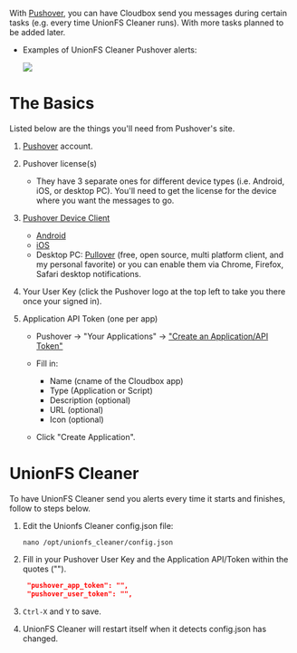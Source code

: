 With [Pushover](https://pushover.net/), you can have Cloudbox send you messages during certain tasks (e.g. every time UnionFS Cleaner runs). With more tasks planned to be added later. 

-  Examples of UnionFS Cleaner Pushover alerts:
  
   ![](https://i.imgur.com/HUUZ91a.png)



# The Basics

Listed below are the things you'll need from Pushover's site. 

1. [Pushover](https://pushover.net/login) account.

1. Pushover license(s) 

   - They have 3 separate ones for different device types (i.e. Android, iOS, or desktop PC). You'll need to get the license for the device where you want the messages to go. 

1. [Pushover Device Client](https://pushover.net/clients)
   - [Android](https://pushover.net/clients/android)
   - [iOS](https://pushover.net/clients/ios)
   - Desktop PC: [Pullover](https://github.com/cgrossde/Pullover) (free, open source, multi platform client, and my personal favorite) or you can enable them via Chrome, Firefox, Safari desktop notifications. 
1. Your User Key (click the Pushover logo at the top left to take you there once your signed in). 

1. Application API Token (one per app)

   - Pushover -> "Your Applications" -> ["Create an Application/API Token"](https://pushover.net/apps/build)

   - Fill in: 
     - Name (cname of the Cloudbox app)
     - Type (Application or Script)
     - Description (optional)
     - URL (optional)
     - Icon (optional)
   - Click "Create Application".

# UnionFS Cleaner


To have UnionFS Cleaner send you alerts every time it starts and finishes, follow to steps below. 

1. Edit the Unionfs Cleaner config.json file:

    ```
    nano /opt/unionfs_cleaner/config.json
    ```

1. Fill in your Pushover User Key and the Application API/Token within the quotes ("").

   ```json
    "pushover_app_token": "",
    "pushover_user_token": "",
   ```

1. `Ctrl-X` and `Y` to save.

1. UnionFS Cleaner will restart itself when it detects config.json has changed.